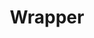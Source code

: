 ---
layout: default
title: Wrapper
parent: Справочник
has_children: true
permalink: /reference/wrapper
---